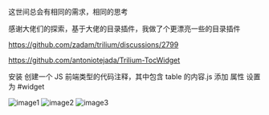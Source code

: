 

这世间总会有相同的需求，相同的思考

感谢大佬们的探索，基于大佬的目录插件，我做了个更漂亮一些的目录插件


https://github.com/zadam/trilium/discussions/2799

https://github.com/antoniotejada/Trilium-TocWidget


安装
创建一个 JS 前端类型的代码注释，其中包含 table 的内容.js
添加 属性  设置为 #widget


![image1](https://user-images.githubusercontent.com/19770171/167236711-c029e436-c6e5-4a92-9661-07d1e8340c8c.png)
![image2](https://user-images.githubusercontent.com/19770171/167236717-a81293ba-998d-4e30-bbb6-53d9910d1cdb.png)
![image3](https://user-images.githubusercontent.com/19770171/167236720-eaf61a37-9982-48cd-858e-723e745d2f37.png)
